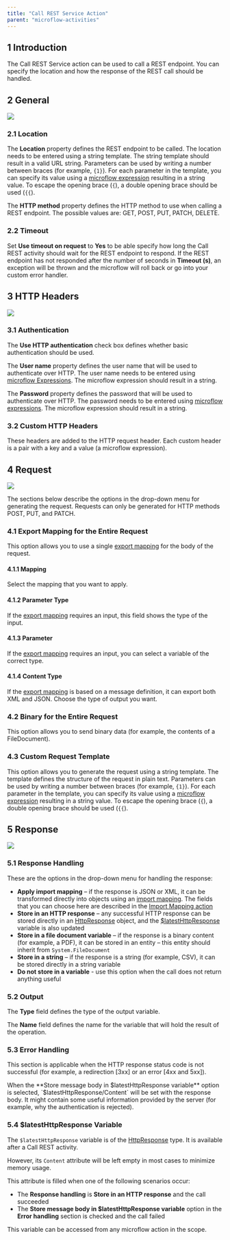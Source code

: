 ```yaml
---
title: "Call REST Service Action"
parent: "microflow-activities"
---
```


## 1 Introduction

The Call REST Service action can be used to call a REST endpoint. You can specify the location and how the response of the REST call should be handled.

## 2 General

![](attachments/19203256/19399080.png)

### 2.1 Location

The **Location** property defines the REST endpoint to be called. The location needs to be entered using a string template. The string template should result in a valid URL string. Parameters can be used by writing a number between braces (for example, `{1}`). For each parameter in the template, you can specify its value using a [microflow expression](microflow-expressions) resulting in a string value. To escape the opening brace (`{`), a double opening brace should be used (`{{`).

The **HTTP method** property defines the HTTP method to use when calling a REST endpoint. The possible values are: GET, POST, PUT, PATCH, DELETE.

### 2.2 Timeout

Set **Use timeout on request** to **Yes** to be able specify how long the Call REST activity should wait for the REST endpoint to respond. If the REST endpoint has not responded after the number of seconds in **Timeout (s)**, an exception will be 
thrown and the microflow will roll back or go into your custom error handler.

## 3 HTTP Headers

![](attachments/19203256/19399093.png)

### 3.1 Authentication

The **Use HTTP authentication** check box defines whether basic authentication should be used.

The **User name** property defines the user name that will be used to authenticate over HTTP. The user name needs to be entered using [microflow Expressions](microflow-expressions). The microflow expression should result in a string.

The **Password** property defines the password that will be used to authenticate over HTTP. The password needs to be entered using [microflow expressions](microflow-expressions). The microflow expression should result in a string.

### 3.2 Custom HTTP Headers

These headers are added to the HTTP request header. Each custom header is a pair with a key and a value (a microflow expression).

## 4 Request

![](attachments/19203256/19399114.png)

The sections below describe the options in the drop-down menu for generating the request. Requests can only be generated for HTTP methods POST, PUT, and PATCH.

### 4.1 Export Mapping for the Entire Request

This option allows you to use a single [export mapping](export-mappings) for the body of the request. 

#### 4.1.1 Mapping

Select the mapping that you want to apply.

#### 4.1.2 Parameter Type

If the [export mapping](export-mappings) requires an input, this field shows the type of the input.

#### 4.1.3 Parameter

If the [export mapping](export-mappings) requires an input, you can select a variable of the correct type.

#### 4.1.4 Content Type

If the [export mapping](export-mappings) is based on a message definition, it can export both XML and JSON. Choose the type of output you want.

### 4.2 Binary for the Entire Request

This option allows you to send binary data (for example, the contents of a FileDocument).

### 4.3 Custom Request Template

This option allows you to generate the request using a string template. The template defines the structure of the request in plain text. Parameters can be used by writing a number between braces (for example, `{1}`). For each parameter in the template, you can specify its value using a [microflow expression](microflow-expressions) resulting in a string value. To escape the opening brace (`{`), a double opening brace should be used (`{{`).

## 5 Response

![](attachments/19203256/19399084.png)

### 5.1 Response Handling

These are the options in the drop-down menu for handling the response:

* **Apply import mapping** – if the response is JSON or XML, it can be transformed directly into objects using an [import mapping](import-mappings). The fields that you can choose here are described in the [Import Mapping action](import-mapping-action)
* **Store in an HTTP response** – any successful HTTP response can be stored directly in an [HttpResponse](http-request-and-response-entities#http-response) object, and the [$latestHttpResponse](#latesthttpresponse) variable is also updated
* **Store in a file document variable** – if the response is a binary content (for example, a PDF), it can be stored in an entity – this entity should inherit from `System.FileDocument`
* **Store in a string** – if the response is a string (for example, CSV), it can be stored directly in a string variable
* **Do not store in a variable** - use this option when the call does not return anything useful

### 5.2 Output

The **Type** field defines the type of the output variable.

The **Name** field defines the name for the variable that will hold the result of the operation.

### 5.3 Error Handling

This section is applicable when the HTTP response status code is not successful (for example, a redirection [3xx] or an error [4xx and 5xx]).

When the **Store message body in $latestHttpResponse variable** option is selected, `$latestHttpResponse/Content` will be set with the response body. It might contain some useful information provided by the server (for example, why the authentication is rejected).

### 5.4 $latestHttpResponse Variable<a name="latesthttpresponse"></a>

The `$latestHttpResponse` variable is of the [HttpResponse](http-request-and-response-entities#http-response) type. It is available after a Call REST activity.

However, its `Content` attribute will be left empty in most cases to minimize memory usage.

This attribute is filled when one of the following scenarios occur:

* The **Response handling** is **Store in an HTTP response** and the call succeeded
* The **Store message body in $latestHttpResponse variable** option in the **Error handling** section is checked and the call failed

This variable can be accessed from any microflow action in the scope.
